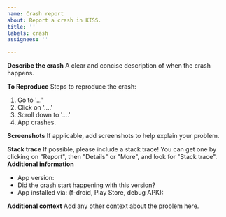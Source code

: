 ```yaml
---
name: Crash report
about: Report a crash in KISS.
title: ''
labels: crash
assignees: ''

---
```


**Describe the crash**
A clear and concise description of when the crash happens.

**To Reproduce**
Steps to reproduce the crash:
1. Go to '...'
2. Click on '....'
3. Scroll down to '....'
4. App crashes.

**Screenshots**
If applicable, add screenshots to help explain your problem.

**Stack trace**
If possible, please include a stack trace! You can get one by clicking on "Report", then "Details" or "More", and look for "Stack trace".
**Additional information**
 - App version:
 - Did the crash start happening with this version?
 - App installed via: (f-droid, Play Store, debug APK):

**Additional context**
Add any other context about the problem here.
